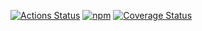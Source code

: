 [![Actions Status](https://github.com/jasonuwbadger/dynamodb-datamodel/workflows/build/badge.svg)](https://github.com/jasonuwbadger/dynamodb-datamodel/actions)
[![npm](https://img.shields.io/npm/v/dynamodb-datamodel.svg)](https://www.npmjs.com/package/dynamodb-datamodel)
[![Coverage Status](https://coveralls.io/repos/github/jasonuwbadger/dynamodb-datamodel/badge.svg)](https://coveralls.io/github/jasonuwbadger/dynamodb-datamodel)
